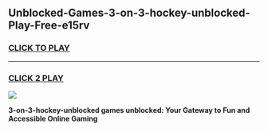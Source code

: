 
## Unblocked-Games-3-on-3-hockey-unblocked-Play-Free-e15rv
<h3>
<a href="https://premium76.site?title=3-on-3-hockey-unblocked&ref=23A">CLICK TO PLAY</a></h3>
<hr>

<h3>
<a href="https://premium76.site?title=3-on-3-hockey-unblocked&ref=23A">CLICK 2 PLAY</a>
  
</h3>

<a href="https://premium76.site?title=3-on-3-hockey-unblocked&ref=23A"><img src="https://clearcache.store/games.png"></a>


**3-on-3-hockey-unblocked games unblocked: Your Gateway to Fun and Accessible Online Gaming**
